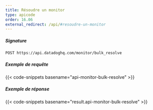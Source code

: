 ```yaml
---
title: Résoudre un monitor
type: apicode
order: 16.06
external_redirect: /api/#resoudre-un-monitor
---
```


##### Signature
`POST https://api.datadoghq.com/monitor/bulk_resolve`
##### Exemple de requête
{{< code-snippets basename="api-monitor-bulk-resolve" >}}
##### Exemple de réponse
{{< code-snippets basename="result.api-monitor-bulk-resolve" >}}

